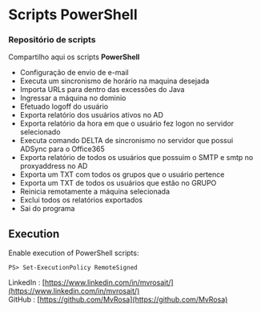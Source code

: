 # Scripts PowerShell

### Repositório de scripts
Compartilho aqui os scripts **PowerShell**

- Configuração de envio de e-mail 
- Executa um sincronismo de horário na maquina desejada 
- Importa URLs para dentro das excessões do Java 
- Ingressar a máquina no dominio 
- Efetuado logoff do usuário 
- Exporta relatório dos usuários ativos no AD 
- Exporta relatório da hora em que o usuário fez logon no servidor selecionado 
- Executa comando DELTA de sincronismo no servidor que possui ADSync para o Office365 
- Exporta relatório de todos os usuários que possuim o SMTP e smtp no proxyaddress no AD 
- Exporta um TXT com todos os grupos que o usuário pertence 
- Exporta um TXT de todos os usuários que estão no GRUPO 
- Reinicia remotamente a máquina selecionada 
- Exclui todos os relatórios exportados 
- Sai do programa


## Execution

Enable execution of PowerShell scripts:

    PS> Set-ExecutionPolicy RemoteSigned


LinkedIn     : [https://www.linkedin.com/in/mvrosait/](https://www.linkedin.com/in/mvrosait/)  
GitHub       : [https://github.com/MvRosa](https://github.com/MvRosa)  
